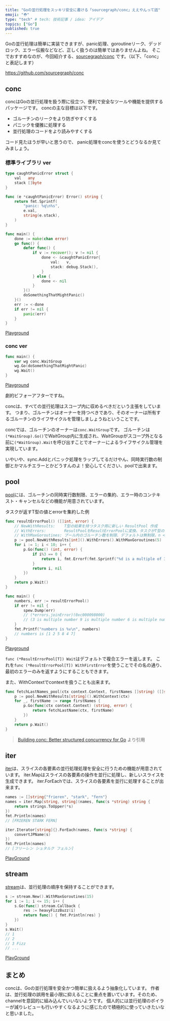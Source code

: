 ```yaml
---
title: "Goの並行処理をスッキリ安全に書ける「sourcegraph/conc」ええやんって話"
emoji: "⛑"
type: "tech" # tech: 技術記事 / idea: アイデア
topics: ["Go"]
published: true
---
```


Goの並行処理は簡単に実装できますが、panic処理、goroutineリーク、デッドロック、エラー伝搬などなど、正しく扱うのは簡単ではありませんよね。
そこでおすすめなのが、今回紹介する、[sourcegraph/conc](https://github.com/sourcegraph/conc) です。（以下、「conc」と表記します）

https://github.com/sourcegraph/conc

## conc

concはGoの並行処理を扱う際に役立つ、便利で安全なツールや機能を提供するパッケージです。
concの主な目標は以下です。

- ゴルーチンのリークをより防ぎやすくする
- パニックを優雅に処理する
- 並行処理のコードをより読みやすくする

コード見たほうが早いと思うので、
panic処理をconcを使うとどうなるか見てみましょう。

### 標準ライブラリ ver

```go
type caughtPanicError struct {
	val   any
	stack []byte
}

func (e *caughtPanicError) Error() string {
	return fmt.Sprintf(
		"panic: %q\n%s",
		e.val,
		string(e.stack),
	)
}

func main() {
	done := make(chan error)
	go func() {
		defer func() {
			if v := recover(); v != nil {
				done <- &caughtPanicError{
					val:   v,
					stack: debug.Stack(),
				}
			} else {
				done <- nil
			}
		}()
		doSomethingThatMightPanic()
	}()
	err := <-done
	if err != nil {
		panic(err)
	}
}
```

[Playground](https://go.dev/play/p/-A49CQNtTCc)

### conc ver

```go
func main() {
	var wg conc.WaitGroup
	wg.Go(doSomethingThatMightPanic)
	wg.Wait()
}
```

[Playground](https://go.dev/play/p/KbnQsuqHtNI)

劇的ビフォーアフターですね。

concは、すべての並行処理はスコープ内に収めるべきだという主張をしています。
つまり、ゴルーチンはオーナーを持つべきであり、そのオーナーは所有するゴルーチンのライフサイクルを管理しましょうねということです。

concでは、ゴルーチンのオーナーは`conc.WaitGroup`です。
ゴルーチンは`(*WaitGroup).Go()`でWaitGroup内に生成され、WaitGroupがスコープ外となる前に`(*WaitGroup).Wait`を呼び出すことでオーナーによるライフサイクル管理を実現しています。

いやいや、sync.Addとパニック処理をラップしてるだけやん、同時実行数の制御とかマルチエラーとかどうすんのよ！安心してください、poolで出来ます。

## pool

[pool](https://pkg.go.dev/github.com/sourcegraph/conc@v0.3.0/pool#pkg-index)には、ゴルーチンの同時実行数制限、エラーの集約、エラー時のコンテキスト・キャンセルなどの機能が用意されています。

タスクが返すT型の値とerrorを集約した例

```go
func resultErrorPool() ([]int, error) {
    // NewWithResults:    T型の結果を持つタスク用に新しい ResultPool 作成
    // WithErrors:        ResultPoolをResultErrorPoolに変換、タスクがT型の結果とエラーを返す。
    // WithMaxGoroutines: プール内のゴルーチン数を制限、デフォルトは無制限。n < 1 の場合はパニックになる
    p := pool.NewWithResults[int]().WithErrors().WithMaxGoroutines(5)
    for i := 1; i < 10; i++ {
        p.Go(func() (int, error) {
            if i%3 == 0 {
                return i, fmt.Errorf(fmt.Sprintf("%d is a multiple of 3", i))
            }
            return i, nil
        })
    }
    return p.Wait()
}

func main() {
    numbers, err := resultErrorPool()
	if err != nil {
		spew.Dump(err)
		// (*errors.joinError)(0xc000098000)
		// (3 is multiple number 9 is multiple number 6 is multiple number)
	}
	fmt.Printf("numbers is %v\n", numbers)
	// numbers is [1 2 5 8 4 7]
}
```

[Playground](https://go.dev/play/p/EFgGLDhXZgX)

`func (*ResultErrorPool[T]) Wait`はデフォルトで複合エラーを返します。
これを`func (*ResultErrorPool[T]) WithFirstError`を使うことでその名の通り、最初のエラーのみを返すようにすることもできます。

また、WithContextでcontextを扱うことも出来ます。

```go
func fetchLastNames_pool(ctx context.Context, firstNames []string) ([]string, error) {
	p := pool.NewWithResults[string]().WithContext(ctx)
	for _, firstName := range firstNames {
		p.Go(func(ctx context.Context) (string, error) {
			return fetchLastName(ctx, firstName)
		})
	}
	return p.Wait()
}
```

> [Building conc: Better structured concurrency for Go](https://sourcegraph.com/blog/building-conc-better-structured-concurrency-for-go) より引用

## iter

[iter](https://pkg.go.dev/github.com/sourcegraph/conc/iter)は、スライスの各要素の並行処理処理を安全に行うための機能が用意されています。
iter.Mapはスライスの各要素の操作を並行に処理し、新しいスライスを生成できます。
iter.ForEachでは、スライスの各要素を並行に処理することが出来ます。

```go
names := []string{"frieren", "stark", "fern"}
names = iter.Map[string, string](names, func(s *string) string {
    return strings.ToUpper(*s)
})
fmt.Println(names)
// [FRIEREN STARK FERN]

iter.Iterator[string]{}.ForEach(names, func(s *string) {
    convertJPName(s)
})
fmt.Println(names)
// [フリーレン シュタルク フェルン]
```

[PlayGround](https://go.dev/play/p/-eEhj6iXWAb)

## stream

[stream](https://pkg.go.dev/github.com/sourcegraph/conc@v0.3.0/stream)は、並行処理の順序を保持することができます。

```go
s := stream.New().WithMaxGoroutines(15)
for i := 1; i <= 15; i++ {
    s.Go(func() stream.Callback {
        res := heavyFizzBuzz(i)
        return func() { fmt.Println(res) }
    })
}
s.Wait()
// 1
// 2
// 3 Fizz
// ...
```

[PlayGround](https://go.dev/play/p/jcKXk2Bd-z2)

## まとめ

concは、Goの並行処理を安全かつ簡単に扱えるよう抽象化しています。
作者は、並行処理の誤用を最小限に抑えることに重点を置いています。そのため、channelを意図的に組み込んでいいないようです。
個人的には並行処理のボイラーが減りレビューも行いやすくなるように感じたので積極的に使っていきたいなと思いました。
